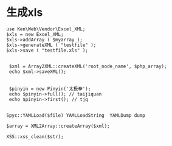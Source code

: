 生成xls
========

	use Ken\Web\Vendor\Excel_XML;
	$xls = new Excel_XML;
	$xls->addArray ( $myarray );
	$xls->generateXML ( "testfile" );
	$xls->save ( "testfile.xls" );


	 $xml = Array2XML::createXML('root_node_name', $php_array);
	 echo $xml->saveXML();


	 $pinyin = new Pinyin('太极拳');
	 echo $pinyin->full(); // taijiquan
	 echo $pinyin->first(); // tjq


	Spyc::YAMLLoad($file) YAMLLoadString  YAMLDump dump

	$array = XML2Array::createArray($xml);

	XSS::xss_clean($str);